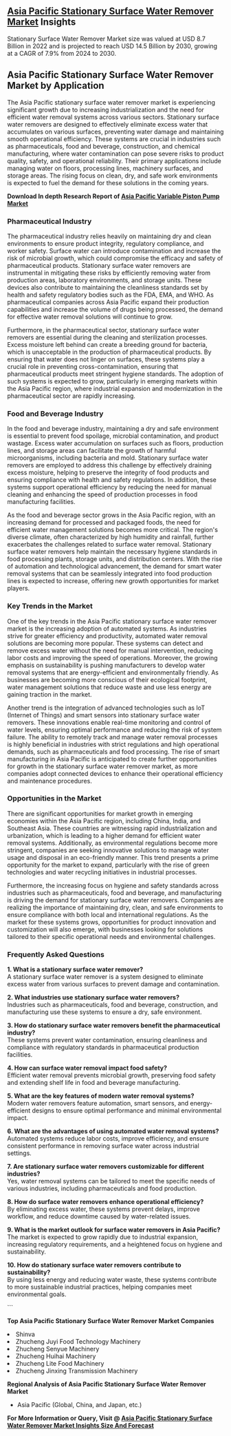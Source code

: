 <h2><a href="https://www.verifiedmarketreports.com/download-sample/?rid=277010&amp;utm_source=Github-Feb&amp;utm_medium=225" target="_blank">Asia Pacific Stationary Surface Water Remover Market</a> Insights</h2><p>Stationary Surface Water Remover Market size was valued at USD 8.7 Billion in 2022 and is projected to reach USD 14.5 Billion by 2030, growing at a CAGR of 7.9% from 2024 to 2030.</p><p><h2>Asia Pacific Stationary Surface Water Remover Market by Application</h2> <p>The Asia Pacific stationary surface water remover market is experiencing significant growth due to increasing industrialization and the need for efficient water removal systems across various sectors. Stationary surface water removers are designed to effectively eliminate excess water that accumulates on various surfaces, preventing water damage and maintaining smooth operational efficiency. These systems are crucial in industries such as pharmaceuticals, food and beverage, construction, and chemical manufacturing, where water contamination can pose severe risks to product quality, safety, and operational reliability. Their primary applications include managing water on floors, processing lines, machinery surfaces, and storage areas. The rising focus on clean, dry, and safe work environments is expected to fuel the demand for these solutions in the coming years. <p><strong>Download In depth Research Report of <a href="https://www.verifiedmarketreports.com/download-sample/?rid=236118&amp;utm_source=Pulse-Dec&amp;utm_medium=225" target="_blank">Asia Pacific Variable Piston Pump Market</a></strong></p> <h3>Pharmaceutical Industry</h3> <p>The pharmaceutical industry relies heavily on maintaining dry and clean environments to ensure product integrity, regulatory compliance, and worker safety. Surface water can introduce contamination and increase the risk of microbial growth, which could compromise the efficacy and safety of pharmaceutical products. Stationary surface water removers are instrumental in mitigating these risks by efficiently removing water from production areas, laboratory environments, and storage units. These devices also contribute to maintaining the cleanliness standards set by health and safety regulatory bodies such as the FDA, EMA, and WHO. As pharmaceutical companies across Asia Pacific expand their production capabilities and increase the volume of drugs being processed, the demand for effective water removal solutions will continue to grow. <p>Furthermore, in the pharmaceutical sector, stationary surface water removers are essential during the cleaning and sterilization processes. Excess moisture left behind can create a breeding ground for bacteria, which is unacceptable in the production of pharmaceutical products. By ensuring that water does not linger on surfaces, these systems play a crucial role in preventing cross-contamination, ensuring that pharmaceutical products meet stringent hygiene standards. The adoption of such systems is expected to grow, particularly in emerging markets within the Asia Pacific region, where industrial expansion and modernization in the pharmaceutical sector are rapidly increasing.</p> <h3>Food and Beverage Industry</h3> <p>In the food and beverage industry, maintaining a dry and safe environment is essential to prevent food spoilage, microbial contamination, and product wastage. Excess water accumulation on surfaces such as floors, production lines, and storage areas can facilitate the growth of harmful microorganisms, including bacteria and mold. Stationary surface water removers are employed to address this challenge by effectively draining excess moisture, helping to preserve the integrity of food products and ensuring compliance with health and safety regulations. In addition, these systems support operational efficiency by reducing the need for manual cleaning and enhancing the speed of production processes in food manufacturing facilities.</p> <p>As the food and beverage sector grows in the Asia Pacific region, with an increasing demand for processed and packaged foods, the need for efficient water management solutions becomes more critical. The region's diverse climate, often characterized by high humidity and rainfall, further exacerbates the challenges related to surface water removal. Stationary surface water removers help maintain the necessary hygiene standards in food processing plants, storage units, and distribution centers. With the rise of automation and technological advancement, the demand for smart water removal systems that can be seamlessly integrated into food production lines is expected to increase, offering new growth opportunities for market players.</p> <h3>Key Trends in the Market</h3> <p>One of the key trends in the Asia Pacific stationary surface water remover market is the increasing adoption of automated systems. As industries strive for greater efficiency and productivity, automated water removal solutions are becoming more popular. These systems can detect and remove excess water without the need for manual intervention, reducing labor costs and improving the speed of operations. Moreover, the growing emphasis on sustainability is pushing manufacturers to develop water removal systems that are energy-efficient and environmentally friendly. As businesses are becoming more conscious of their ecological footprint, water management solutions that reduce waste and use less energy are gaining traction in the market.</p> <p>Another trend is the integration of advanced technologies such as IoT (Internet of Things) and smart sensors into stationary surface water removers. These innovations enable real-time monitoring and control of water levels, ensuring optimal performance and reducing the risk of system failure. The ability to remotely track and manage water removal processes is highly beneficial in industries with strict regulations and high operational demands, such as pharmaceuticals and food processing. The rise of smart manufacturing in Asia Pacific is anticipated to create further opportunities for growth in the stationary surface water remover market, as more companies adopt connected devices to enhance their operational efficiency and maintenance procedures.</p> <h3>Opportunities in the Market</h3> <p>There are significant opportunities for market growth in emerging economies within the Asia Pacific region, including China, India, and Southeast Asia. These countries are witnessing rapid industrialization and urbanization, which is leading to a higher demand for efficient water removal systems. Additionally, as environmental regulations become more stringent, companies are seeking innovative solutions to manage water usage and disposal in an eco-friendly manner. This trend presents a prime opportunity for the market to expand, particularly with the rise of green technologies and water recycling initiatives in industrial processes.</p> <p>Furthermore, the increasing focus on hygiene and safety standards across industries such as pharmaceuticals, food and beverage, and manufacturing is driving the demand for stationary surface water removers. Companies are realizing the importance of maintaining dry, clean, and safe environments to ensure compliance with both local and international regulations. As the market for these systems grows, opportunities for product innovation and customization will also emerge, with businesses looking for solutions tailored to their specific operational needs and environmental challenges.</p> <h3>Frequently Asked Questions</h3> <p><strong>1. What is a stationary surface water remover?</strong><br> A stationary surface water remover is a system designed to eliminate excess water from various surfaces to prevent damage and contamination.</p> <p><strong>2. What industries use stationary surface water removers?</strong><br> Industries such as pharmaceuticals, food and beverage, construction, and manufacturing use these systems to ensure a dry, safe environment.</p> <p><strong>3. How do stationary surface water removers benefit the pharmaceutical industry?</strong><br> These systems prevent water contamination, ensuring cleanliness and compliance with regulatory standards in pharmaceutical production facilities.</p> <p><strong>4. How can surface water removal impact food safety?</strong><br> Efficient water removal prevents microbial growth, preserving food safety and extending shelf life in food and beverage manufacturing.</p> <p><strong>5. What are the key features of modern water removal systems?</strong><br> Modern water removers feature automation, smart sensors, and energy-efficient designs to ensure optimal performance and minimal environmental impact.</p> <p><strong>6. What are the advantages of using automated water removal systems?</strong><br> Automated systems reduce labor costs, improve efficiency, and ensure consistent performance in removing surface water across industrial settings.</p> <p><strong>7. Are stationary surface water removers customizable for different industries?</strong><br> Yes, water removal systems can be tailored to meet the specific needs of various industries, including pharmaceuticals and food production.</p> <p><strong>8. How do surface water removers enhance operational efficiency?</strong><br> By eliminating excess water, these systems prevent delays, improve workflow, and reduce downtime caused by water-related issues.</p> <p><strong>9. What is the market outlook for surface water removers in Asia Pacific?</strong><br> The market is expected to grow rapidly due to industrial expansion, increasing regulatory requirements, and a heightened focus on hygiene and sustainability.</p> <p><strong>10. How do stationary surface water removers contribute to sustainability?</strong><br> By using less energy and reducing water waste, these systems contribute to more sustainable industrial practices, helping companies meet environmental goals.</p> ```</p><p><strong>Top Asia Pacific Stationary Surface Water Remover Market Companies</strong></p><div data-test-id=""><p><li>Shinva</li><li> Zhucheng Juyi Food Technology Machinery</li><li> Zhucheng Senyue Machinery</li><li> Zhucheng Huihai Machinery</li><li> Zhucheng Lite Food Machinery</li><li> Zhucheng Jinxing Transmission Machinery</li></p><div><strong>Regional Analysis of&nbsp;Asia Pacific Stationary Surface Water Remover Market</strong></div><ul><li dir="ltr"><p dir="ltr">Asia Pacific (Global, China, and Japan, etc.)</p></li></ul><p><strong>For More Information or Query, Visit @&nbsp;</strong><strong><a href="https://www.verifiedmarketreports.com/product/stationary-surface-water-remover-market/?utm_source=Github-Feb&amp;utm_medium=225" target="_blank">Asia Pacific Stationary Surface Water Remover Market Insights Size And Forecast</a></strong></p></div><h2>&nbsp;</h2><div data-test-id="">&nbsp;</div>
